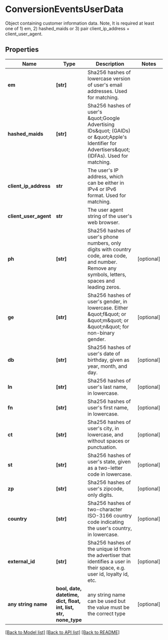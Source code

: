 # ConversionEventsUserData

Object containing customer information data. Note, It is required at least one of 1) em, 2) hashed_maids or 3) pair client_ip_address + client_user_agent.

## Properties
Name | Type | Description | Notes
------------ | ------------- | ------------- | -------------
**em** | **[str]** | Sha256 hashes of lowercase version of user&#39;s email addresses. Used for matching. | 
**hashed_maids** | **[str]** | Sha256 hashes of user&#39;s \&quot;Google Advertising IDs\&quot; (GAIDs) or \&quot;Apple&#39;s Identifier for Advertisers\&quot; (IDFAs). Used for matching. | 
**client_ip_address** | **str** | The user&#39;s IP address, which can be either in IPv4 or IPv6 format. Used for matching. | 
**client_user_agent** | **str** | The user agent string of the user&#39;s web browser. | 
**ph** | **[str]** | Sha256 hashes of user&#39;s phone numbers, only digits with country code, area code, and number. Remove any symbols, letters, spaces and leading zeros. | [optional] 
**ge** | **[str]** | Sha256 hashes of user&#39;s gender, in lowercase. Either \&quot;f\&quot; or \&quot;m\&quot; or \&quot;n\&quot; for non-binary gender. | [optional] 
**db** | **[str]** | Sha256 hashes of user&#39;s date of birthday, given as year, month, and day. | [optional] 
**ln** | **[str]** | Sha256 hashes of user&#39;s last name, in lowercase. | [optional] 
**fn** | **[str]** | Sha256 hashes of user&#39;s first name, in lowercase. | [optional] 
**ct** | **[str]** | Sha256 hashes of user&#39;s city, in lowercase, and without spaces or punctuation. | [optional] 
**st** | **[str]** | Sha256 hashes of user&#39;s state, given as a two-letter code in lowercase. | [optional] 
**zp** | **[str]** | Sha256 hashes of user&#39;s zipcode, only digits. | [optional] 
**country** | **[str]** | Sha256 hashes of two-character ISO-3166 country code indicating the user&#39;s country, in lowercase. | [optional] 
**external_id** | **[str]** | Sha256 hashes of the unique id from the advertiser that identifies a user in their space, e.g. user id, loyalty id, etc. | [optional] 
**any string name** | **bool, date, datetime, dict, float, int, list, str, none_type** | any string name can be used but the value must be the correct type | [optional]

[[Back to Model list]](../README.md#documentation-for-models) [[Back to API list]](../README.md#documentation-for-api-endpoints) [[Back to README]](../README.md)


